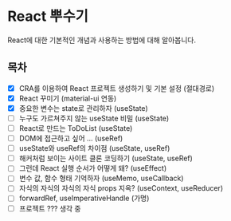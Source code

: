 # React 뿌수기

React에 대한 기본적인 개념과 사용하는 방법에 대해 알아봅니다. 

## 목차 

- [x] CRA를 이용하여 React 프로젝트 생성하기 및 기본 설정 (절대경로)
- [x] React 꾸미기 (material-ui 연동)
- [x] 중요한 변수는 state로 관리하자 (useState)
- [ ] 누구도 가르쳐주지 않는 useState 비밀 (useState)
- [ ] React로 만드는 ToDoList (useState)
- [ ] DOM에 접근하고 싶어 ... (useRef)
- [ ] useState와 useRef의 차이점 (useState, useRef)
- [ ] 해커처럼 보이는 사이트 클론 코딩하기 (useState, useRef)
- [ ] 그런데 React 실행 순서가 어떻게 돼? (useEffect)
- [ ] 변수 값, 함수 형태 기억하자 (useMemo, useCallback)
- [ ] 자식의 자식의 자식의 자식 props 지옥? (useContext, useReducer)
- [ ] forwardRef, useImperativeHandle (가명)
- [ ] 프로젝트 ??? 생각 중 

